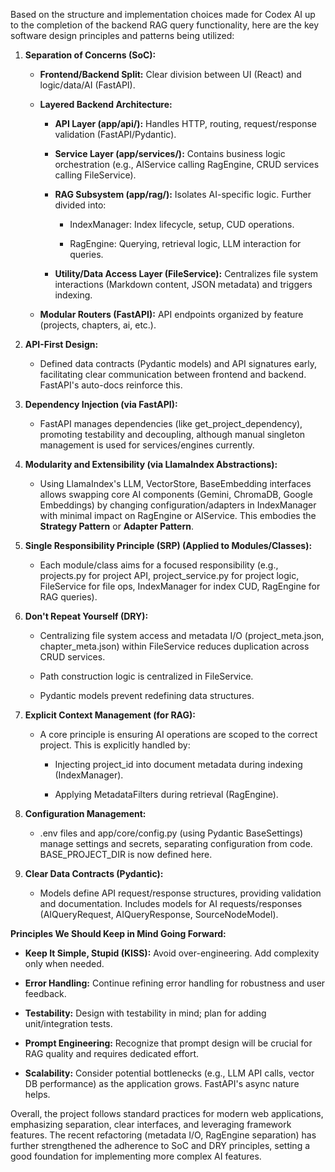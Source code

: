 Based on the structure and implementation choices made for Codex AI up to the completion of the backend RAG query functionality, here are the key software design principles and patterns being utilized:

1.  **Separation of Concerns (SoC):**
    
    -   **Frontend/Backend Split:** Clear division between UI (React) and logic/data/AI (FastAPI).
        
    -   **Layered Backend Architecture:**
        
        -   **API Layer (app/api/):** Handles HTTP, routing, request/response validation (FastAPI/Pydantic).
            
        -   **Service Layer (app/services/):** Contains business logic orchestration (e.g., AIService calling RagEngine, CRUD services calling FileService).
            
        -   **RAG Subsystem (app/rag/):** Isolates AI-specific logic. Further divided into:
            
            -   IndexManager: Index lifecycle, setup, CUD operations.
                
            -   RagEngine: Querying, retrieval logic, LLM interaction for queries.
                
        -   **Utility/Data Access Layer (FileService):** Centralizes file system interactions (Markdown content, JSON metadata) and triggers indexing.
            
    -   **Modular Routers (FastAPI):** API endpoints organized by feature (projects, chapters, ai, etc.).
        
2.  **API-First Design:**
    
    -   Defined data contracts (Pydantic models) and API signatures early, facilitating clear communication between frontend and backend. FastAPI's auto-docs reinforce this.
        
3.  **Dependency Injection (via FastAPI):**
    
    -   FastAPI manages dependencies (like get_project_dependency), promoting testability and decoupling, although manual singleton management is used for services/engines currently.
        
4.  **Modularity and Extensibility (via LlamaIndex Abstractions):**
    
    -   Using LlamaIndex's LLM, VectorStore, BaseEmbedding interfaces allows swapping core AI components (Gemini, ChromaDB, Google Embeddings) by changing configuration/adapters in IndexManager with minimal impact on RagEngine or AIService. This embodies the **Strategy Pattern** or **Adapter Pattern**.
        
5.  **Single Responsibility Principle (SRP) (Applied to Modules/Classes):**
    
    -   Each module/class aims for a focused responsibility (e.g., projects.py for project API, project_service.py for project logic, FileService for file ops, IndexManager for index CUD, RagEngine for RAG queries).
        
6.  **Don't Repeat Yourself (DRY):**
    
    -   Centralizing file system access and metadata I/O (project_meta.json, chapter_meta.json) within FileService reduces duplication across CRUD services.
        
    -   Path construction logic is centralized in FileService.
        
    -   Pydantic models prevent redefining data structures.
        
7.  **Explicit Context Management (for RAG):**
    
    -   A core principle is ensuring AI operations are scoped to the correct project. This is explicitly handled by:
        
        -   Injecting project_id into document metadata during indexing (IndexManager).
            
        -   Applying MetadataFilters during retrieval (RagEngine).
            
8.  **Configuration Management:**
    
    -   .env files and app/core/config.py (using Pydantic BaseSettings) manage settings and secrets, separating configuration from code. BASE_PROJECT_DIR is now defined here.
        
9.  **Clear Data Contracts (Pydantic):**
    
    -   Models define API request/response structures, providing validation and documentation. Includes models for AI requests/responses (AIQueryRequest, AIQueryResponse, SourceNodeModel).
        

**Principles We Should Keep in Mind Going Forward:**

-   **Keep It Simple, Stupid (KISS):** Avoid over-engineering. Add complexity only when needed.
    
-   **Error Handling:** Continue refining error handling for robustness and user feedback.
    
-   **Testability:** Design with testability in mind; plan for adding unit/integration tests.
    
-   **Prompt Engineering:** Recognize that prompt design will be crucial for RAG quality and requires dedicated effort.
    
-   **Scalability:** Consider potential bottlenecks (e.g., LLM API calls, vector DB performance) as the application grows. FastAPI's async nature helps.
    

Overall, the project follows standard practices for modern web applications, emphasizing separation, clear interfaces, and leveraging framework features. The recent refactoring (metadata I/O, RagEngine separation) has further strengthened the adherence to SoC and DRY principles, setting a good foundation for implementing more complex AI features.

